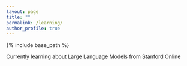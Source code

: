 ```yaml
---
layout: page
title: ""
permalink: /learning/
author_profile: true
---
```


{% include base_path %}

Currently learning about Large Language Models from Stanford Online 
